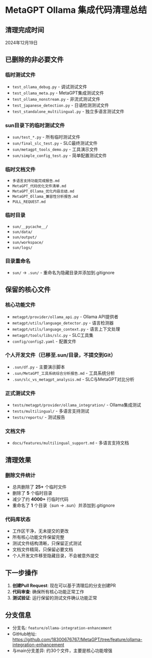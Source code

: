 # MetaGPT Ollama 集成代码清理总结

## 清理完成时间
2024年12月19日

## 已删除的非必要文件

### 临时测试文件
- `test_ollama_debug.py` - 调试测试文件
- `test_ollama_meta.py` - MetaGPT集成测试文件
- `test_ollama_nonstream.py` - 非流式测试文件
- `test_japanese_detection.py` - 日语检测测试文件
- `test_standalone_multilingual.py` - 独立多语言测试文件

### sun目录下的临时测试文件
- `sun/test_*.py` - 所有临时测试文件
- `sun/final_slc_test.py` - SLC最终测试文件
- `sun/metagpt_tools_demo.py` - 工具演示文件
- `sun/simple_config_test.py` - 简单配置测试文件

### 临时文档文件
- `多语言支持功能完成报告.md`
- `MetaGPT_代码优化文件清单.md`
- `MetaGPT_Ollama_优化内容总结.md`
- `MetaGPT_Ollama_兼容性分析报告.md`
- `PULL_REQUEST.md`

### 临时目录
- `sun/__pycache__/`
- `sun/data/`
- `sun/output/`
- `sun/workspace/`
- `sun/logs/`

### 目录重命名
- `sun/` → `.sun/` - 重命名为隐藏目录并添加到.gitignore

## 保留的核心文件

### 核心功能文件
- `metagpt/provider/ollama_api.py` - Ollama API提供者
- `metagpt/utils/language_detector.py` - 语言检测器
- `metagpt/utils/language_context.py` - 语言上下文处理
- `metagpt/tools/libs/slc.py` - SLC工具集
- `config/config2.yaml` - 配置文件

### 个人开发文件（已移至.sun/目录，不提交到Git）
- `.sun/df.py` - 主要演示脚本
- `.sun/MetaGPT_工具系统综合分析报告.md` - 工具系统分析
- `.sun/slc_vs_metagpt_analysis.md` - SLC与MetaGPT对比分析

### 正式测试文件
- `tests/metagpt/provider/ollama_integration/` - Ollama集成测试
- `tests/multilingual/` - 多语言支持测试
- `tests/reports/` - 测试报告

### 文档文件
- `docs/features/multilingual_support.md` - 多语言支持文档

## 清理效果

### 删除文件统计
- 总共删除了 **25+** 个临时文件
- 删除了 **5** 个临时目录
- 减少了约 **4000+** 行临时代码
- 重命名了 **1** 个目录（sun → .sun）并添加到.gitignore

### 代码库状态
- 工作区干净，无未提交的更改
- 所有核心功能文件保留完整
- 测试文件结构清晰，只保留正式测试
- 文档文件精简，只保留必要文档
- 个人开发文件移至隐藏目录，不会被意外提交

## 下一步操作

1. **创建Pull Request**: 现在可以基于清理后的分支创建PR
2. **代码审查**: 确保所有核心功能正常工作
3. **测试验证**: 运行保留的测试文件确认功能正常

## 分支信息
- 分支名: `feature/ollama-integration-enhancement`
- GitHub地址: https://github.com/18300676767/MetaGPT/tree/feature/ollama-integration-enhancement
- 与main分支差异: 约30个文件，主要是核心功能增强 